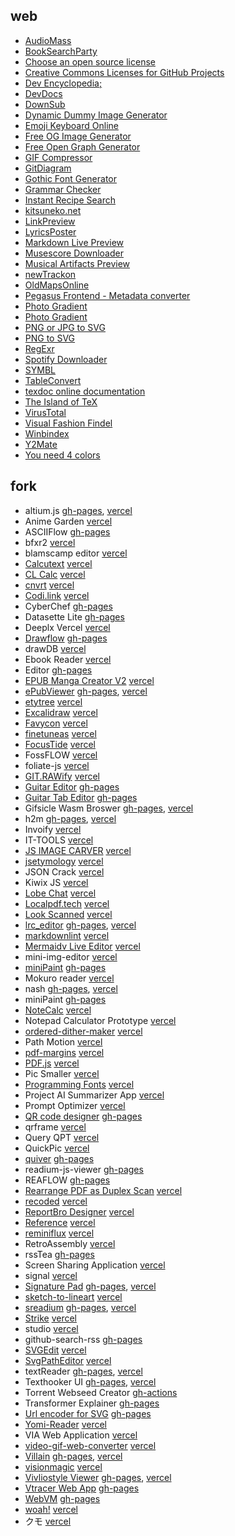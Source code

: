 ## web

- [AudioMass](https://audiomass.co)
- [BookSearchParty](https://booksearch.party)
- [Choose an open source license](https://choosealicense.com/)
- [Creative Commons Licenses for GitHub Projects](https://github.com/santisoler/cc-licenses)
- [Dev Encyclopedia;](https://devpedia.dev)
- [DevDocs](https://devdocs.io)
- [DownSub](https://downsub.com)
- [Dynamic Dummy Image Generator](https://dummyimage.com)
- [Emoji Keyboard Online](https://emojikeyboard.io)
- [Free OG Image Generator](https://ogimage.click)
- [Free Open Graph Generator](https://og.indiehub.best)
- [GIF Compressor](https://gifcompressor.com)
- [GitDiagram](https://gitdiagram.com)
- [Gothic Font Generator](https://capitalizemytitle.com/gothic-font-generator)
- [Grammar Checker](https://wordcount.com/grammar-checker)
- [Instant Recipe Search](https://github.com/typesense/showcase-recipe-search)
- [kitsuneko.net](https://kitsunekko.net)
- [LinkPreview](https://linkpreview.xyz)
- [LyricsPoster](https://lyricsposter.net)
- [Markdown Live Preview](https://markdownlivepreview.com)
- [Musescore Downloader](https://nanomidi.net/musescore-downloader)
- [Musical Artifacts Preview](https://preview.musical-artifacts.com)
- [newTrackon](https://newtrackon.com)
- [OldMapsOnline](https://www.oldmapsonline.org)
- [Pegasus Frontend - Metadata converter](https://pegasus-frontend.org/tools/convert)
- [Photo Gradient](https://photogradient.com)
- [Photo Gradient](https://photogradient.com)
- [PNG or JPG to SVG](https://www.pngtosvg.com)
- [PNG to SVG](https://png2svg.com)
- [RegExr](https://regexr.com)
- [Spotify Downloader](https://spotidownloader.com)
- [SYMBL](https://symbl.cc)
- [TableConvert](https://tableconvert.com)
- [texdoc online documentation](https://texdoc.org/index.html)
- [The Island of TeX](https://islandoftex.gitlab.io)
- [VirusTotal](https://www.virustotal.com/gui/home/upload)
- [Visual Fashion Findel](https://shopwithpixie.com/visual-fashion-finder)
- [Winbindex](https://winbindex.m417z.com)
- [Y2Mate](https://y2mate.nu/en-GczD)
- [You need 4 colors](https://www.iamsajid.com/colors)

## fork

- altium.js [gh-pages](https://scillidan.github.io/altium_js/altium_sch.html), [vercel](https://gm-altium-js.vercel.app/altium_sch.html)
- Anime Garden [vercel](https://gm-anime-garden.vercel.app)
- ASCIIFlow [gh-pages](https://scillidan.github.io/asciiflow)
- bfxr2 [vercel](https://gm-bfxr2.vercel.app)
- blamscamp editor [vercel](https://gm-blamscamp.vercel.app)
- [Calcutext](https://github.com/jaredreich/calcutext) [vercel](https://gm-calcutext.vercel.app)
- [CL Calc](https://github.com/ovk/clcalc) [vercel](https://gm-clcalc.vercel.app)
- [cnvrt](https://github.com/gregermendle/cnvrt) [vercel](https://gm-cnvrt.vercel.app)
- [Codi.link](https://github.com/midudev/codi.link) [vercel](https://gm-codi-link.vercel.app)
- CyberChef [gh-pages](https://scillidan.github.io/CyberChef)
- Datasette Lite [gh-pages](https://scillidan.github.io/datasette-lite/?csv=https://raw.githubusercontent.com/WeblateOrg/language-data/refs/heads/main/languages.csv)
- Deeplx Vercel [vercel](https://gm-deeplx-vercel.vercel.app)
- [Drawflow](https://github.com/jerosoler/Drawflow) [gh-pages](https://scillidan.github.io/Drawflow)
- drawDB [vercel](https://gm-drawdb.vercel.app/editor)
- Ebook Reader [vercel](https://gm-ebook-reader.vercel.app)
- Editor [gh-pages](https://scillidan.github.io/Editor)
- [EPUB Manga Creator V2](https://github.com/wing-kai/epub-manga-creator) [vercel](https://gm-epub-manga-creator.vercel.app)
- [ePubViewer](https://github.com/pgaskin/ePubViewer) [gh-pages](https://scillidan.github.io/ePubViewer), [vercel](https://gm-epubviewer.vercel.app)
- [etytree](https://github.com/agmmnn/etytree) [vercel](https://gm-etytree.vercel.app)
- [Excalidraw](https://github.com/excalidraw/excalidraw) [vercel](https://gm-excalidraw.vercel.app)
- [Favycon](https://github.com/ruisaraiva19/favycon) [vercel](https://gm-favycon.vercel.app)
- [finetuneas](https://github.com/ozdefir/finetuneas) [vercel](https://gm-finetuneas.vercel.app/finetuneas.html)
- [FocusTide](https://github.com/Hanziness/FocusTide) [vercel](https://gm-focus-tide.vercel.app)
- FossFLOW [vercel](https://gm-foss-flow.vercel.app)
- foliate-js [vercel](https://gm-foliate-js.vercel.app/reader.html)
- [GIT.RAWify](https://github.com/emmanpbarrameda/GIT.RAWify) [vercel](https://gm-git-rawify.vercel.app)
- [Guitar Editor](https://github.com/haixiangyan/guitar-tabs-editor) [gh-pages](https://scillidan.github.io/guitar-tabs-editor)
- [Guitar Tab Editor](https://github.com/calesce/tab-editor) [gh-pages](https://scillidan.github.io/tab-editor)
- Gifsicle Wasm Broswer [gh-pages](https://scillidan.github.io/gifsicle-wasm-browser), [vercel](https://gm-gifsicle-wasm-browser.vercel.app)
- h2m [gh-pages](https://scillidan.github.io/h2m), [vercel](https://gm-h2m.vercel.app)
- Invoify [vercel](https://gm-invoify.vercel.app)
- IT-TOOLS [vercel](https://gm-it-tools.vercel.app)
- [JS IMAGE CARVER](https://github.com/trekhleb/js-image-carver) [vercel](https://gm-js-image-carver.vercel.app)
- [jsetymology](https://github.com/myrriad/jsetymology) [vercel](https://gm-jsetymology.vercel.app)
- JSON Crack [vercel](https://gm-jsoncrack-com.vercel.app)
- Kiwix JS [vercel](https://gm-kiwix-js-pwa.vercel.app/www/index.html)
- [Lobe Chat](https://github.com/lobehub/lobe-chat) [vercel](https://gm-lobe-chat.vercel.app)
- [Localpdf.tech](https://github.com/julianfbeck/localpdfmerger) [vercel](https://gm-localpdfmerger.vercel.app)
- [Look Scanned](https://github.com/rwv/lookscanned.io) [vercel](https://gm-lookscanned-io.vercel.app)
- [lrc_editor](https://github.com/yiyizym/lrc_editor) [gh-pages](https://scillidan.github.io/lrc_editor/), [vercel](https://gm-lrc-editor.vercel.app)
- [markdownlint](https://github.com/DavidAnson/markdownlint) [vercel](https://gm-markdownlint.vercel.app/default.htm)
- [Mermaidv Live Editor](https://github.com/mermaid-js/mermaid-live-editor) [vercel](https://gm-mermaid-live-editor.vercel.app)
- mini-img-editor [vercel](https://gm-mini-photo-editor.vercel.app)
- [miniPaint](https://github.com/viliusle/miniPaint) [gh-pages](https://scillidan.github.io/miniPaint)
- Mokuro reader [vercel](https://gm-mokuro-reader.vercel.app)
- nash [gh-pages](https://scillidan.github.io/nash), [vercel](https://gm-nash.vercel.app)
- miniPaint [gh-pages](https://scillidan.github.io/miniPaint)
- [NoteCalc](https://github.com/bbodi/notecalc3) [vercel](https://gm-notecalc.vercel.app)
- Notepad Calculator Prototype [vercel](https://gm-notepad-calculator.vercel.app)
- [ordered-dither-maker](https://github.com/seleb/ordered-dither-maker) [vercel](https://gm-ordered-dither-maker.vercel.app)
- Path Motion [vercel](https://gm-path-motion.vercel.app/canvas)
- [pdf-margins](https://github.com/ToyVo/pdf-margins) [vercel](https://gm-pdf-margins.vercel.app)
- [PDF.js](https://github.com/mozilla/pdf.js) [vercel](https://gm-pdf-js.vercel.app/web/viewer.html)
- Pic Smaller [vercel](https://gm-pic-smaller.vercel.app)
- [Programming Fonts](https://github.com/braver/programmingfonts) [vercel](https://gm-programmingfonts.vercel.app)
- Project AI Summarizer App [vercel](https://gm-project-ai-summarizer-app.vercel.app)
- Prompt Optimizer [vercel](https://gm-prompt-optimizer.vercel.app)
- [QR code designer](https://github.com/kochrt/qr-designer) [gh-pages](https://scillidan.github.io/qr-designer)
- qrframe [vercel](https://gm-qrframe.vercel.app)
- Query QPT [vercel](https://gm-query-gpt.vercel.app)
- QuickPic [vercel](https://gm-quickpic.vercel.app)
- [quiver](https://github.com/varkor/quiver) [gh-pages](https://scillidan.github.io/quiver)
- readium-js-viewer [gh-pages](https://scillidan.github.io/readium-js-viewer)
- REAFLOW [gh-pages](https://scillidan.github.io/reaflow)
- [Rearrange PDF as Duplex Scan](https://github.com/clemensheithecker/pdf-duplex-scan) [vercel](https://gm-pdf-duplex-scan.vercel.app)
- [recoded](https://github.com/siddharthroy12/recoded) [vercel](https://gm-recoded.vercel.app)
- [ReportBro Designer](https://github.com/jobsta/reportbro-designer) [vercel](https://gm-reportbro-designer.vercel.app/demos/default.html)
- [Reference](https://github.com/Fechin/reference) [vercel](https://gm-reference.vercel.app)
- [reminiflux](https://github.com/reminiflux/reminiflux) [vercel](https://gm-reminiflux.vercel.app)
- RetroAssembly [vercel](https://gm-retro-assembly.vercel.app)
- rssTea [gh-pages](https://scillidan.github.io/rssTea)
- Screen Sharing Application [vercel](https://gm-screen-sharing.vercel.app)
- signal [vercel](https://gm-signal.vercel.app/edit)
- [Signature Pad](https://github.com/szimek/signature_pad) [gh-pages](https://scillidan.github.io/signature_pad), [vercel](https://gm-signature-pad.vercel.app)
- [sketch-to-lineart](https://github.com/seleb/sketch-to-lineart) [vercel](https://gm-sketch-to-lineart.vercel.app)
- [sreadium](https://github.com/suisuyy/sreadium) [gh-pages](https://scillidan.github.io/sreadium/?epubs=https%3A%2F%2Fscillidan.github.io/media_audioebook%2Fepub_library.opds), [vercel](https://gm-sreadium.vercel.app/?epubs=https%3A%2F%2F-m-media-audioebook.vercel.app%2Fepub_library.opds)
- [Strike](https://github.com/dmliao/strike) [vercel](https://gm-strike.vercel.app)
- studio [vercel](https://gm-studio1.vercel.app/connect)
- github-search-rss [gh-pages](https://scillidan.github.io/github-search-rss)
- [SVGEdit](https://github.com/SVG-Edit/svgedit) [vercel](https://gm-svgedit.vercel.app)
- [SvgPathEditor](https://github.com/Yqnn/svg-path-editor) [vercel](https://gm-svg-path-editor.vercel.app)
- textReader [gh-pages](https://scillidan.github.io/textReader/textReader.html), [vercel](https://gm-text-reader.vercel.app/textReader.html)
- Texthooker UI [gh-pages](https://scillidan.github.io/texthooker-ui), [vercel](https://gm-texthooker-ui.vercel.app)
- Torrent Webseed Creator [gh-actions](https://github.com/scillidan/torrent-webseed-creator)
- Transformer Explainer [gh-pages](https://scillidan.github.io/transformer-explainer)
- [Url encoder for SVG](https://github.com/yoksel/url-encoder) [gh-pages](https://scillidan.github.io/url-encoder)
- [Yomi-Reader](https://github.com/ShaddyDC/Yomi-Reader) [vercel](https://yomi-reader-git-gh-pages-goblin-market.vercel.app)
- VIA Web Application [vercel](https://gm-via-web.vercel.app)
- [video-gif-web-converter](https://github.com/nabigraphics/video-gif-web-converter) [vercel](https://gm-video-gif-web-converter.vercel.app)
- [Villain](https://github.com/btzr-io/Villain) [gh-pages](https://scillidan.github.io/Villain), [vercel](https://gm-villain.vercel.app)
- [visionmagic](https://github.com/visioncortex/visionmagic) [vercel](https://gm-visionmagic.vercel.app)
- [Vivliostyle Viewer](https://github.com/vivliostyle/vivliostyle.js) [gh-pages](https://scillidan.github.io/vivliostyle.js/viewer/vivliostyle-viewer.html), [vercel](https://gm-vivliostyle-js.vercel.app)
- [Vtracer Web App](https://github.com/visioncortex/vtracer) [gh-pages](https://scillidan.github.io/vtracer/webapp/app)
- [WebVM](https://github.com/leaningtech/webvm) [gh-pages](https://scillidan.github.io/webvm)
- [woah!](https://github.com/pabueco/woah) [vercel](https://gm-woah.vercel.app)
- クモ [vercel](https://gm-kumo.vercel.app)


